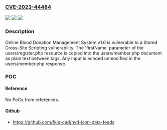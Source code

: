 ### [CVE-2023-44484](https://cve.mitre.org/cgi-bin/cvename.cgi?name=CVE-2023-44484)
![](https://img.shields.io/static/v1?label=Product&message=Online%20Blood%20Donation%20Management%20System&color=blue)
![](https://img.shields.io/static/v1?label=Version&message=%3D%201.0%20&color=brighgreen)
![](https://img.shields.io/static/v1?label=Vulnerability&message=CWE-79%20Improper%20Neutralization%20of%20Input%20During%20Web%20Page%20Generation%20('Cross-site%20Scripting')&color=brighgreen)

### Description

Online Blood Donation Management System v1.0 is vulnerable to a Stored Cross-Site Scripting vulnerability. The 'firstName' parameter of the users/register.php resource is copied into the users/member.php document as plain text between tags. Any input is echoed unmodified in the users/member.php response.

### POC

#### Reference
No PoCs from references.

#### Github
- https://github.com/fkie-cad/nvd-json-data-feeds

